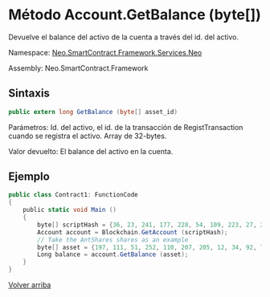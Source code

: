 # Método Account.GetBalance (byte[])

Devuelve el balance del activo de la cuenta a través del id. del activo.

Namespace: [Neo.SmartContract.Framework.Services.Neo](../../AntShares.md)

Assembly: Neo.SmartContract.Framework

## Sintaxis

```c#
public extern long GetBalance (byte[] asset_id)
```

Parámetros: Id. del activo, el id. de la transacción de RegistTransaction cuando se registra el activo. Array de 32-bytes.

Valor devuelto: El balance del activo en la cuenta. 

## Ejemplo

```c#
public class Contract1: FunctionCode
{
    public static void Main ()
    {
        byte[] scriptHash = {36, 23, 241, 177, 228, 54, 109, 223, 27, 237, 139, 54, 207, 38, 132, 101, 172, 3, 10, 73};
        Account account = Blockchain.GetAccount (scriptHash);
        // Take the AntShares shares as an example
        byte[] asset = {197, 111, 51, 252, 110, 207, 205, 12, 34, 92, 74, 179, 86, 254, 229, 147, 144, 175, 133, 96, 190, 147, 15, 174, 190, 116, 166, 218, 255, 124, 155};
        Long balance = account.GetBalance (asset);
    }
}
```



[Volver arriba](../Account.md)
